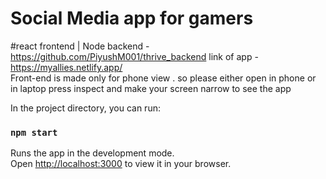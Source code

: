 # Social Media app for gamers
#react frontend | Node backend - https://github.com/PiyushM001/thrive_backend
link of app -  https://myallies.netlify.app/   
Front-end is made only for phone view . so please either open in phone or in laptop press inspect and make your screen narrow to see the app 


In the project directory, you can run:

### `npm start`

Runs the app in the development mode.\
Open [http://localhost:3000](http://localhost:3000) to view it in your browser.


